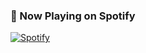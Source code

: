 ### 🎵 Now Playing on Spotify  
[![Spotify](https://spotify-now-playing.vercel.app/api/now-playing)](https://open.spotify.com/track/2AT8iROs4FQueDv2c8q2KE)
